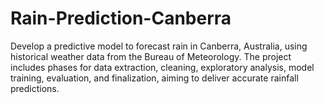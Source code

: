 # Rain-Prediction-Canberra
Develop a predictive model to forecast rain in Canberra, Australia, using historical weather data from the Bureau of Meteorology. The project includes phases for data extraction, cleaning, exploratory analysis, model training, evaluation, and finalization, aiming to deliver accurate rainfall predictions.
